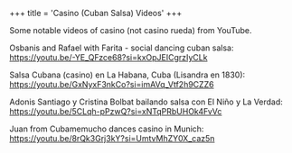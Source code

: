 +++
title = 'Casino (Cuban Salsa) Videos'
+++

Some notable videos of casino (not casino rueda) from YouTube.

Osbanis and Rafael with Farita - social dancing cuban salsa: https://youtu.be/-YE_QFzce68?si=kxOpJEICgrzIyCLk  

Salsa Cubana (casino) en La Habana, Cuba (Lisandra en 1830): https://youtu.be/GxNyxF3nkCo?si=imAVq_Vtf2h9CZZ6

Adonis Santiago y Cristina Bolbat bailando salsa con El Niño y La Verdad: https://youtu.be/5CLqh-pPzwQ?si=xNTqPRbUHOk4FvVc

Juan from Cubamemucho dances casino in Munich: https://youtu.be/8rQk3Grj3kY?si=UmtvMhZY0X_caz5n